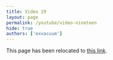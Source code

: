 ```yaml
---
title: Video 19
layout: page
permalink: /youtube/video-nineteen
hide: true
authors: ['exvacuum']
---
```

<html>
<head>
    <script type="text/javascript">
        window.location.replace("../youtube#video-nineteen");
    </script>
</head>
<body>
<p>This page has been relocated to <a href="../youtube#video-nineteen">this link</a>.</p>
</body>
</html>